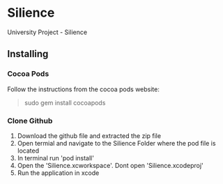 # Silience
University Project - Silience

## Installing

### Cocoa Pods
Follow the instructions from the cocoa pods website:
  > sudo gem install cocoapods

### Clone Github
  1. Download the github file and extracted the zip file
  2. Open termial and navigate to the Silience Folder where the pod file is located
  3. In terminal run 'pod install'
  4. Open the 'Silience.xcworkspace'. Dont open 'Silience.xcodeproj'
  5. Run the application in xcode
